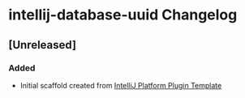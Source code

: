 <!-- Keep a Changelog guide -> https://keepachangelog.com -->

# intellij-database-uuid Changelog

## [Unreleased]
### Added
- Initial scaffold created from [IntelliJ Platform Plugin Template](https://github.com/JetBrains/intellij-platform-plugin-template)
